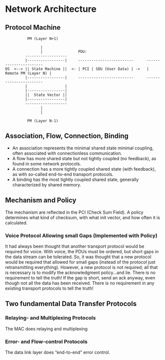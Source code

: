 # Network Architecture

## Protocol Machine

```AsciiDoc
          PM (Layer N+1)

                |
                |                PDU:
         -------------------
         |-----------------|     -------------------------      -----------------------
OS  <--> || State Machine ||  <- | PCI | SDU (User Data) | ->   | Remote PM (Layer N) |    
         |-----------------|     -------------------------      -----------------------
         |                 |
         |-----------------|
         ||  State Vector ||
         |-----------------|
         -------------------         
                |
                |
               
          PM (Layer N-1)
```

## Association, Flow, Connection, Binding

* An association represents the minimal shared state
  minimal coupling, often associated with connectionless communication.
* A flow has more shared state but not tightly coupled
  (no feedback), as found in some network protocols.
* A connection has a more tightly coupled shared state
  (with feedback), as with so-called end-to-end transport protocols.
* A binding has the most tightly coupled shared state,
  generally characterized by shared memory.


## Mechanism and Policy

The mechanism are reflected in the PCI (Check Sum Field).
A policy determines what kind of checksum, with what init vector, and how often it is calculated.

### Voice Protocol Allowing small Gaps (Implemented with Policy)

It had always been thought that another transport protocol would be required for voice. 
With voice, the PDUs must be ordered, but short gaps in the data stream can be tolerated.
So, it was thought that a new protocol would be required that allowed for
small gaps (instead of the protocol just retransmitting everything). However, a
new protocol is not required; all that is necessary is to modify the acknowledgment
policy…and lie. There is no requirement to tell the truth! If the gap is
short, send an ack anyway, even though not all the data has been received.
There is no requirement in any existing transport protocols to tell the truth!

## Two fundamental Data Transfer Protocols

### Relaying- and Multiplexing Protocols

The MAC does relaying and multiplexing

### Error- and Flow-control Protocols

The data link layer does “end-to-end” error control.




